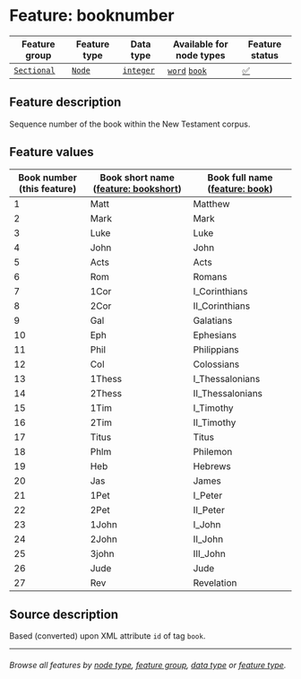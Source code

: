 # Feature: booknumber <a name="start"></a>

Feature group | Feature type | Data type | Available for node types | Feature status
---  | --- | --- | --- | --- 
[`Sectional`](featuresbygroup.md#sectional-features) | [`Node`](featuresbyfeaturetype.md#node-features) | [`integer`](featuresbydatatype.md#integer-datatype) | [`word`](featuresbynodetype.md#word-nodes) [`book`](featuresbynodetype.md#book-notes) | [✅](featuresbystatus.md#Trustworthy "Trustworthy")

## Feature description

Sequence number of the book within the New Testament corpus.

## Feature values

Book number (this feature) | Book short name ([feature: bookshort](bookshort.md#start)) | Book full name ([feature: book](book.md#start))
--- | --- | --- 
1 | Matt | Matthew
2 | Mark | Mark
3 | Luke | Luke
4 | John | John
5 | Acts | Acts
6 | Rom | Romans
7 | 1Cor | I_Corinthians
8| 2Cor | II_Corinthians
9| Gal | Galatians
10 | Eph | Ephesians
11 | Phil | Philippians
12 | Col | Colossians
13 | 1Thess | I_Thessalonians
14 | 2Thess | II_Thessalonians
15 | 1Tim | I_Timothy
16 | 2Tim | II_Timothy
17 | Titus | Titus
18 | Phlm | Philemon
19 | Heb | Hebrews
20 | Jas | James
21 | 1Pet | I_Peter
22 | 2Pet | II_Peter
23 | 1John | I_John
24 | 2John | II_John
25 | 3john | III_John
26 | Jude | Jude
27 | Rev | Revelation

## Source description

Based (converted) upon XML attribute `id` of tag `book`.

---
###### *Browse all features by [node type](featuresbynodetype.md#start), [feature group](featuresbygroup.md#start), [data type](featuresbydatatype.md#start)  or [feature type](featuresbyfeaturetype.md#start).*
